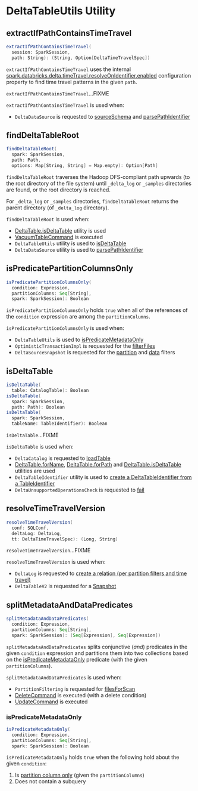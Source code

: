 # DeltaTableUtils Utility

## <span id="extractIfPathContainsTimeTravel"> extractIfPathContainsTimeTravel

```scala
extractIfPathContainsTimeTravel(
  session: SparkSession,
  path: String): (String, Option[DeltaTimeTravelSpec])
```

`extractIfPathContainsTimeTravel` uses the internal [spark.databricks.delta.timeTravel.resolveOnIdentifier.enabled](DeltaSQLConf.md#timeTravel.resolveOnIdentifier.enabled) configuration property to find time travel patterns in the given `path`.

`extractIfPathContainsTimeTravel`...FIXME

`extractIfPathContainsTimeTravel` is used when:

* `DeltaDataSource` is requested to [sourceSchema](DeltaDataSource.md#sourceSchema) and [parsePathIdentifier](DeltaDataSource.md#parsePathIdentifier)

## <span id="findDeltaTableRoot"> findDeltaTableRoot

```scala
findDeltaTableRoot(
  spark: SparkSession,
  path: Path,
  options: Map[String, String] = Map.empty): Option[Path]
```

`findDeltaTableRoot` traverses the Hadoop DFS-compliant path upwards (to the root directory of the file system) until `_delta_log` or `_samples` directories are found, or the root directory is reached.

For `_delta_log` or `_samples` directories, `findDeltaTableRoot` returns the parent directory (of `_delta_log` directory).

`findDeltaTableRoot` is used when:

* [DeltaTable.isDeltaTable](DeltaTable.md#isDeltaTable) utility is used
* [VacuumTableCommand](commands/vacuum/VacuumTableCommand.md) is executed
* `DeltaTableUtils` utility is used to [isDeltaTable](#isDeltaTable)
* `DeltaDataSource` utility is used to [parsePathIdentifier](DeltaDataSource.md#parsePathIdentifier)

## <span id="isPredicatePartitionColumnsOnly"> isPredicatePartitionColumnsOnly

```scala
isPredicatePartitionColumnsOnly(
  condition: Expression,
  partitionColumns: Seq[String],
  spark: SparkSession): Boolean
```

`isPredicatePartitionColumnsOnly` holds `true` when all of the references of the `condition` expression are among the `partitionColumns`.

`isPredicatePartitionColumnsOnly` is used when:

* `DeltaTableUtils` is used to [isPredicateMetadataOnly](#isPredicateMetadataOnly)
* `OptimisticTransactionImpl` is requested for the [filterFiles](OptimisticTransactionImpl.md#filterFiles)
* `DeltaSourceSnapshot` is requested for the [partition](DeltaSourceSnapshot.md#partitionFilters) and [data](DeltaSourceSnapshot.md#dataFilters) filters

## <span id="isDeltaTable"> isDeltaTable

```scala
isDeltaTable(
  table: CatalogTable): Boolean
isDeltaTable(
  spark: SparkSession,
  path: Path): Boolean
isDeltaTable(
  spark: SparkSession,
  tableName: TableIdentifier): Boolean
```

`isDeltaTable`...FIXME

`isDeltaTable` is used when:

* `DeltaCatalog` is requested to [loadTable](DeltaCatalog.md#loadTable)
* [DeltaTable.forName](DeltaTable.md#forName), [DeltaTable.forPath](DeltaTable.md#forPath) and [DeltaTable.isDeltaTable](DeltaTable.md#isDeltaTable) utilities are used
* `DeltaTableIdentifier` utility is used to [create a DeltaTableIdentifier from a TableIdentifier](DeltaTableIdentifier.md#apply)
* `DeltaUnsupportedOperationsCheck` is requested to [fail](DeltaUnsupportedOperationsCheck.md#fail)

## <span id="resolveTimeTravelVersion"> resolveTimeTravelVersion

```scala
resolveTimeTravelVersion(
  conf: SQLConf,
  deltaLog: DeltaLog,
  tt: DeltaTimeTravelSpec): (Long, String)
```

`resolveTimeTravelVersion`...FIXME

`resolveTimeTravelVersion` is used when:

* `DeltaLog` is requested to [create a relation (per partition filters and time travel)](DeltaLog.md#createRelation)
* `DeltaTableV2` is requested for a [Snapshot](DeltaTableV2.md#snapshot)

## <span id="splitMetadataAndDataPredicates"> splitMetadataAndDataPredicates

```scala
splitMetadataAndDataPredicates(
  condition: Expression,
  partitionColumns: Seq[String],
  spark: SparkSession): (Seq[Expression], Seq[Expression])
```

`splitMetadataAndDataPredicates` splits conjunctive (_and_) predicates in the given `condition` expression and partitions them into two collections based on the [isPredicateMetadataOnly](#isPredicateMetadataOnly) predicate (with the given `partitionColumns`).

`splitMetadataAndDataPredicates` is used when:

* `PartitionFiltering` is requested for [filesForScan](PartitionFiltering.md#filesForScan)
* [DeleteCommand](commands/delete/DeleteCommand.md) is executed (with a delete condition)
* [UpdateCommand](commands/update/UpdateCommand.md) is executed

### <span id="isPredicateMetadataOnly"> isPredicateMetadataOnly

```scala
isPredicateMetadataOnly(
  condition: Expression,
  partitionColumns: Seq[String],
  spark: SparkSession): Boolean
```

`isPredicateMetadataOnly` holds `true` when the following hold about the given `condition`:

1. Is [partition column only](#isPredicatePartitionColumnsOnly) (given the `partitionColumns`)
1. Does not contain a subquery
